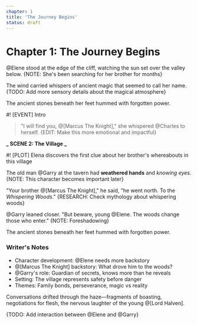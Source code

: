 ```yaml
---
chapter: 1
title: 'The Journey Begins'
status: draft
---
```


# Chapter 1: The Journey Begins

@Elene stood at the edge of the cliff, watching the sun set over the valley below. {NOTE: She's been searching for her brother for months}

The wind carried whispers of ancient magic that seemed to call her name. {TODO: Add more sensory details about the magical atmosphere}

The ancient stones beneath her feet hummed with forgotten power.

#! [EVENT] Intro

> "I will find you, @[Marcus The Knight]," she whispered @Charles to herself. {EDIT: Make this more emotional and impactful}

**_ SCENE 2: The Village _**

#! [PLOT] Elena discovers the first clue about her brother's whereabouts in this village

The old man @Garry at the tavern had **weathered hands** and _knowing eyes_. {NOTE: This character becomes important later}

"Your brother @[Marcus The Knight]," he said, "he went north. To the _Whispering Woods_." {RESEARCH: Check mythology about whispering woods}

@Garry leaned closer. "But beware, young @Elene. The woods change those who enter." {NOTE: Foreshadowing}

The ancient stones beneath her feet hummed with forgotten power.

### Writer's Notes

- Character development: @Elene needs more backstory
- @[Marcus The Knight] backstory: What drove him to the woods?
- @Garry's role: Guardian of secrets, knows more than he reveals
- Setting: The village represents safety before danger
- Themes: Family bonds, perseverance, magic vs reality

Conversations drifted through the haze—fragments of boasting, negotiations for flesh, the nervous laughter of the young @[Lord Halven].

{TODO: Add interaction between @Elene and @Garry}
